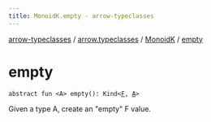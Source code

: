 ```yaml
---
title: MonoidK.empty - arrow-typeclasses
---
```


[arrow-typeclasses](../../index.html) / [arrow.typeclasses](../index.html) / [MonoidK](index.html) / [empty](./empty.html)

# empty

`abstract fun <A> empty(): Kind<`[`F`](index.html#F)`, `[`A`](empty.html#A)`>`

Given a type A, create an "empty" F value.

